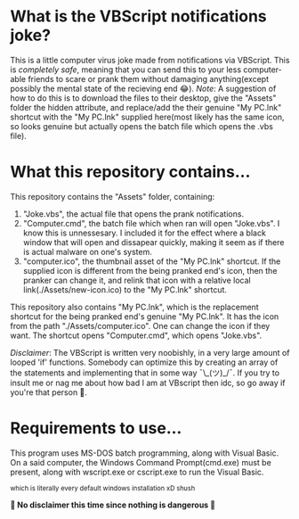# What is the VBScript notifications joke?
This is a little computer virus joke made from notifications via VBScript. This is *completely safe*, meaning that you can send this to your less computer-able friends to scare or prank them without damaging anything(except possibly the mental state of the recieving end 😂).
*Note*: A suggestion of how to do this is to download the files to their desktop, give the "Assets" folder the hidden attribute, and replace/add the their genuine "My PC.lnk" shortcut with the "My PC.lnk" supplied here(most likely has the same icon, so looks genuine but actually opens the batch file which opens the .vbs file).

# What this repository contains...
This repository contains the "Assets" folder, containing:
  1) "Joke.vbs", the actual file that opens the prank notifications.
  2) "Computer.cmd", the batch file which when ran will open "Joke.vbs". I know this is unnessesary. I included it for the effect where a black window that will open and dissapear quickly, making it seem as if there is actual malware on one's system.
  3) "computer.ico", the thumbnail asset of the "My PC.lnk" shortcut. If the supplied icon is different from the being pranked end's icon, then the pranker can change it, and relink that icon with a relative local link(./Assets/new-icon.ico) to the "My PC.lnk" shortcut.

This repository also contains "My PC.lnk", which is the replacement shortcut for the being pranked end's genuine "My PC.lnk". It has the icon from the path "./Assets/computer.ico". One can change the icon if they want. The shortcut opens "Computer.cmd", which opens "Joke.vbs".

*Disclaimer*: The VBScript is written very noobishly, in a very large amount of looped 'if' functions. Somebody can optimize this by creating an array of the statements and implementing that in some way ¯\\\_(ツ)\_/¯. If you try to insult me or nag me about how bad I am at VBscript then idc, so go away if you're that person 🤡.

# Requirements to use...
This program uses MS-DOS batch programming, along with Visual Basic. On a said computer, the Windows Command Prompt(cmd.exe) must be present, along with wscript.exe or cscript.exe to run the Visual Basic.

<sub>which is literally every default windows installation xD shush<sub>
  
 **🥰 No disclaimer this time since nothing is dangerous 🤩**
